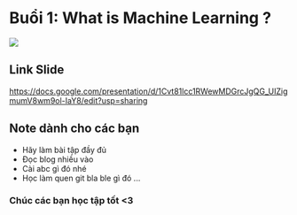 # Buổi 1: What is Machine Learning ?
![](https://www.upsieutoc.com/images/2019/09/19/image.png)
## Link Slide
https://docs.google.com/presentation/d/1Cvt81lcc1RWewMDGrcJgQG_UIZigmumV8wm9ol-IaY8/edit?usp=sharing

## Note dành cho các bạn
 - Hãy làm bài tập đầy đủ
 - Đọc blog nhiều vào
 - Cài abc gì đó nhé
 - Học làm quen git bla ble gì đó ...

### Chúc các bạn học tập tốt <3